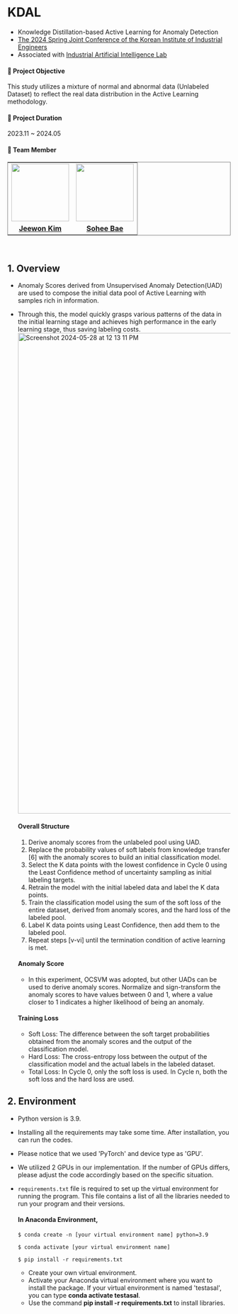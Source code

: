 # KDAL
- Knowledge Distillation-based Active Learning for Anomaly Detection
- [The 2024 Spring Joint Conference of the Korean Institute of Industrial Engineers](https://kiie.org/Conference/ConferenceView.asp?AC=0&CODE=CC20240101&CpPage=248#CONF)
- Associated with [Industrial Artificial Intelligence Lab](https://iai.seoultech.ac.kr/index.do)

#### 📍 Project Objective
This study utilizes a mixture of normal and abnormal data (Unlabeled Dataset) to reflect the real data distribution in the Active Learning methodology.

#### 📍 Project Duration
2023.11 ~ 2024.05

#### 📍 Team Member

<table style="border: 0.5px solid gray">
 <tr>
    <td align="center"><a href="https://github.com/jeewonkimm2"><img src="https://avatars.githubusercontent.com/u/108987773?v=4" width="130px;" alt=""></td>
    <td align="center" style="border-right : 0.5px solid gray"><a href="https://github.com/bae-sohee"><img src="https://avatars.githubusercontent.com/u/123538321?v=4" width="130px;" alt=""></td>

  </tr>
  <tr>
    <td align="center"><a href="https://github.com/jeewonkimm2"><b>Jeewon Kim</b></td>
    <td align="center" style="border-right : 0.5px solid gray"><a href="https://github.com/bae-sohee"><b>Sohee Bae</b></td>
  </tr>
</table>
<br/>


## 1. Overview
- Anomaly Scores derived from Unsupervised Anomaly Detection(UAD) are used to compose the initial data pool of Active Learning with samples rich in information.
- Through this, the model quickly grasps various patterns of the data in the initial learning stage and achieves high performance in the early learning stage, thus saving labeling costs.
  <img width="1085" alt="Screenshot 2024-05-28 at 12 13 11 PM" src="https://github.com/jeewonkimm2/KDAL/assets/108987773/823aee57-01c5-4870-95c9-64a48bd68e1c">

  #### Overall Structure
  1. Derive anomaly scores from the unlabeled pool using UAD.
  2. Replace the probability values of soft labels from knowledge transfer [6] with the anomaly scores to build an initial classification model.
  3. Select the K data points with the lowest confidence in Cycle 0 using the Least Confidence method of uncertainty sampling as initial labeling targets.
  4. Retrain the model with the initial labeled data and label the K data points.
  5. Train the classification model using the sum of the soft loss of the entire dataset, derived from anomaly scores, and the hard loss of the labeled pool.
  6. Label K data points using Least Confidence, then add them to the labeled pool.
  7. Repeat steps [v-vi] until the termination condition of active learning is met.
 
  #### Anomaly Score
  - In this experiment, OCSVM was adopted, but other UADs can be used to derive anomaly scores. Normalize and sign-transform the anomaly scores to have values between 0 and 1, where a value closer to 1 indicates a higher likelihood of being an anomaly.
 
  #### Training Loss
  - Soft Loss: The difference between the soft target probabilities obtained from the anomaly scores and the output of the classification model.
  - Hard Loss: The cross-entropy loss between the output of the classification model and the actual labels in the labeled dataset.
  - Total Loss: In Cycle 0, only the soft loss is used. In Cycle n, both the soft loss and the hard loss are used.
 
 ## 2. Environment
- Python version is 3.9.
- Installing all the requirements may take some time. After installation, you can run the codes.
- Please notice that we used 'PyTorch' and device type as 'GPU'.
- We utilized 2 GPUs in our implementation. If the number of GPUs differs, please adjust the code accordingly based on the specific situation.
- ```requirements.txt``` file is required to set up the virtual environment for running the program. This file contains a list of all the libraries needed to run your program and their versions.

    #### In **Anaconda** Environment,

  ```
  $ conda create -n [your virtual environment name] python=3.9
  
  $ conda activate [your virtual environment name]
  
  $ pip install -r requirements.txt
  ```

  - Create your own virtual environment.
  - Activate your Anaconda virtual environment where you want to install the package. If your virtual environment is named 'testasal', you can type **conda activate testasal**.
  - Use the command **pip install -r requirements.txt** to install libraries.
